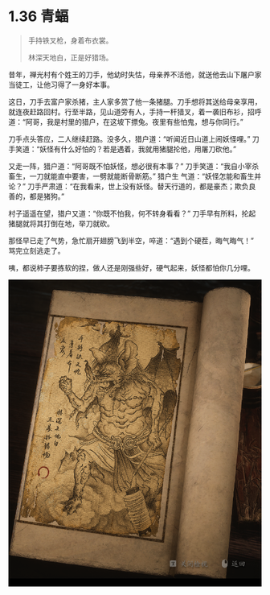 # 1.36 青蝠

> 手持铁叉枪，身着布衣裳。
>
> 林深天地白，正是好猎场。

昔年，禅光村有个姓王的刀手，他幼时失怙，母亲养不活他，就送他去山下屠户家当徒工，让他习得了一身好本事。

这日，刀手去富户家杀猪，主人家多赏了他一条猪腿。刀手想将其送给母亲享用，就连夜赶路回村。行至半路，见山道旁有人，手持一杆猎叉，着一袭旧布衫，招呼道：“阿哥，我是村里的猎户，在这坡下摽兔。夜里有些怕鬼，想与你同行。”

刀手点头答应，二人继续赶路。没多久，猎户道：“听闻近日山道上闹妖怪哩。” 刀手笑道：“妖怪有什么好怕的？若是遇着，我就用猪腿抡他，用屠刀砍他。”

又走一阵，猎户道：“阿哥既不怕妖怪，想必很有本事？” 刀手笑道：“我自小宰杀畜生，一刀就能直中要害，一劈就能断骨断筋。” 猎户生
气道：“妖怪怎能和畜生并论？” 刀手严肃道：“在我看来，世上没有妖怪。替天行道的，都是豪杰；欺负良善的，都是猪狗。”

村子遥遥在望，猎户又道：“你既不怕我，何不转身看看？” 刀手早有所料，抡起猪腿就将其打倒在地，举刀就砍。

那怪早已走了气势，急忙扇开翅膀飞到半空，啐道：“遇到个硬茬，晦气晦气！” 骂完立刻逃走了。

咦，都说柿子要拣软的捏，做人还是刚强些好，硬气起来，妖怪都怕你几分哩。

![image-20240827002533963](../images/image-20240827002533963.png)
